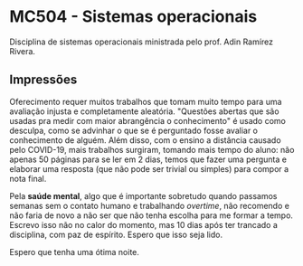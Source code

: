 # MC504 - Sistemas operacionais

Disciplina de sistemas operacionais ministrada pelo prof. Adin Ramírez Rivera.

## Impressões

Oferecimento requer muitos trabalhos que tomam muito tempo para uma avaliação injusta e completamente aleatória. "Questões abertas que são usadas pra medir com maior abrangência o conhecimento" é usado como desculpa, como se advinhar o que se é perguntado fosse avaliar o conhecimento de alguém. Além disso, com o ensino a distância causado pelo COVID-19, mais trabalhos surgiram, tomando mais tempo do aluno: não apenas 50 páginas para se ler em 2 dias, temos que fazer uma pergunta e elaborar uma resposta (que não pode ser trivial ou simples) para compor a nota final.

Pela **saúde mental**, algo que é importante sobretudo quando passamos semanas sem o contato humano e trabalhando _overtime_, não recomendo e não faria de novo a não ser que não tenha escolha para me formar a tempo. Escrevo isso não no calor do momento, mas 10 dias após ter trancado a disciplina, com paz de espírito. Espero que isso seja lido.

Espero que tenha uma ótima noite.
